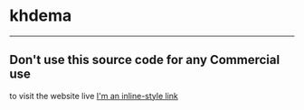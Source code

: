 # khdema
---
## Don't use this source code for any Commercial use
to visit the website live [I'm an inline-style link](https://afkarkonline.com/khedma)
